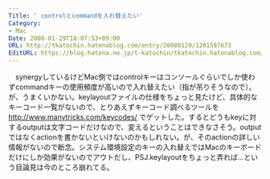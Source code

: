 ```yaml
---
Title: ' controlとcommandを入れ替えたい'
Category:
- Mac
Date: 2008-01-29T18:07:53+09:00
URL: http://tkatochin.hatenablog.com/entry/20080129/1201597673
EditURL: https://blog.hatena.ne.jp/t-katochin/tkatochin.hatenablog.com/atom/entry/6653586347154755028
---
```


　synergyしているけどMac側ではcontrolキーはコンソールぐらいでしか使わずcommandキーの使用頻度が高いので入れ替えたい（指が吊りそうなので）。が、うまくいかない。keylayoutファイルの仕様をちょっと見たけど、具体的なキーコード一覧がないので、とりあえずキーコード調べるツールを http://www.manytricks.com/keycodes/ でゲットした。するとどうもkeyに対するoutputは文字コードだけなので、変えるということはできなさそう。outputではなくactionを書かないといけないのかもしれない。が、そのactionの詳しい情報がないので断念。システム環境設定のキーの入れ替えではMacのキーボードだけにしか効果がないのでアウトだし、PSJ.keylayoutをちょっと弄れば…という目論見は今のところ崩れてる。

